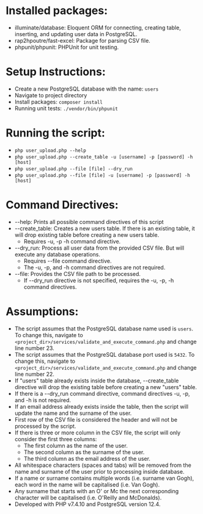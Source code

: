 # Installed packages:
- illuminate/database: Eloquent ORM for connecting, creating table, inserting, and updating user data in PostgreSQL.
- rap2hpoutre/fast-excel: Package for parsing CSV file.
- phpunit/phpunit: PHPUnit for unit testing.

# Setup Instructions:
- Create a new PostgreSQL database with the name: `users`
- Navigate to project directory
- Install packages: `composer install`
- Running unit tests: `./vendor/bin/phpunit`

# Running the script:
- `php user_upload.php --help`
- `php user_upload.php --create_table -u [username] -p [password] -h [host]`
- `php user_upload.php --file [file] --dry_run`
- `php user_upload.php --file [file] -u [username] -p [password] -h [host]`

# Command Directives:
- --help: Prints all possible command directives of this script
- --create_table: Creates a new users table. If there is an existing table, it will drop existing table before creating a new users table.
    - Requires -u, -p -h command directive.
- --dry_run: Process all user data from the provided CSV file. But will execute any database operations.
    - Requires --file command directive.
    - The -u, -p, and -h command directives are not required.
- --file: Provides the CSV file path to be processed.
    - If --dry_run directive is not specified, requires the -u, -p, -h command directives.

# Assumptions:
- The script assumes that the PostgreSQL database name used is `users`. To change this, navigate to `<project_dir>/services/validate_and_execute_command.php` and change line number 23.
- The script assumes that the PostgreSQL database port used is `5432`. To change this, navigate to `<project_dir>/services/validate_and_execute_command.php` and change line number 22.
- If "users" table already exists inside the database, --create_table directive will drop the existing table before creating a new "users" table.
- If there is a --dry_run command directive, command directives -u, -p, and -h is not required.
- If an email address already exists inside the table, then the script will update the name and the surname of the user.
- First row of the CSV file is considered the header and will not be processed by the script.
- If there is three or more column in the CSV file, the script will only consider the first three columns:
    - The first column as the name of the user.
    - The second column as the surname of the user.
    - The third column as the email address of the user.
- All whitespace characters (spaces and tabs) will be removed from the name and surname of the user prior to processing inside database.
- If a name or surname contains multiple words (i.e. surname van Gogh), each word in the name will be capitalised (i.e. Van Gogh).
- Any surname that starts with an O' or Mc the next corresponding character will be capitalised (i.e. O'Reilly and McDonalds). 
- Developed with PHP v7.4.10 and PostgreSQL version 12.4.